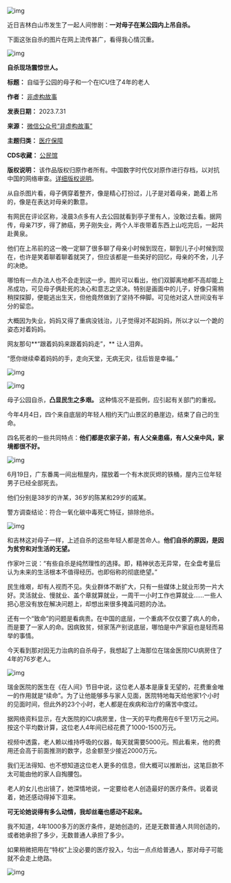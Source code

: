 ![img](https://chinadigitaltimes.net/chinese/files/2023/07/post-698851-64c7b055ade46.png)


近日吉林白山市发生了一起人间惨剧：**一对母子在某公园内上吊自杀。** 


下面这张自杀的图片在网上流传甚广，看得我心情沉重。


![img](https://chinadigitaltimes.net/chinese/files/2023/07/post-698851-64c7b059e9286.png)


**自杀现场震惊世人。** 




**标题：** 自缢于公园的母子和一个在ICU住了4年的老人  

**作者：** [非虚构故事](https://chinadigitaltimes.net/space/非虚构故事)  

**发表日期：** 2023.7.31  

**来源：** [微信公众号“非虚构故事”](https://web.archive.org/web/20230731130038/https://mp.weixin.qq.com/s/SSoUYhSKB0ND4b69oXomfg)  

**主题归类：** [医疗保障](https://chinadigitaltimes.net/space/医疗保障)  

**CDS收藏：** [公民馆](https://chinadigitaltimes.net/space/%E5%85%AC%E6%B0%91%E9%A6%86)  

**版权说明：** 该作品版权归原作者所有。中国数字时代仅对原作进行存档，以对抗中国的网络审查。[详细版权说明](https://chinadigitaltimes.net/chinese/copyright)。


从自杀图片看，母子俩穿着整齐，像是精心打扮过，儿子是对着母亲，跪着上吊的，像是在表达对母亲的歉意。


有网民在评论区称，凌晨3点多有人去公园就看到亭子里有人，没敢过去看。据网传，母亲71岁，得了肺癌，男子刚失业，两个人半夜带着东西上山吃完后，一起共赴黄泉。


他们在上吊前的这一晚一定聊了很多聊了母亲小时候到现在，聊到儿子小时候到现在，也许是笑着聊着聊着就哭了，但应该都是一些美好的回忆，母亲的不舍，儿子的决绝。


哪怕有一点办法人也不会走到这一步。图片可以看出，他们双脚离地都不高却能上吊成功，可见母子俩赴死的决心和意志之坚决。特别是画面中的儿子，好像只需稍稍探探脚，便能逃出生天，但他竟然做到了坚持不伸脚。可见他对这人世间没有半分的留恋。


大概因为失业，妈妈又得了重病没钱治，儿子觉得对不起妈妈，所以才以一个跪的姿态对着妈妈。


网友那句**“跟着妈妈来跟着妈妈走”，** 让人泪奔。


“愿你继续牵着妈妈的手，走向天堂，无病无灾，往后皆是幸福。”


![img](https://chinadigitaltimes.net/chinese/files/2023/07/post-698851-64c7b05ba3aed.png)


![img](https://chinadigitaltimes.net/chinese/files/2023/07/post-698851-64c7b05d7fa21.png)


母子公园自杀，**凸显民生之多艰。** 这种情况不是孤例，应引起有关部门的重视。


今年4月4日，四个来自底层的年轻人相约天门山景区的悬崖边，结束了自己的生命。


四名死者的一些共同特点：**他们都是农家子弟，有人父亲患癌，有人父亲中风，家境都很不好。** 


![img](https://chinadigitaltimes.net/chinese/files/2023/07/post-698851-64c7b05ebafbd.)


6月19日，广东番禺一间出租屋内，摆放着一个有木炭灰烬的铁桶，屋内三位年轻男子已经全部死去。


他们分别是38岁的许某，36岁的陈某和29岁的戚某。


警方调查结论：符合一氧化碳中毒死亡特征，排除他杀。


![img](https://chinadigitaltimes.net/chinese/files/2023/07/post-698851-64c7b05fa09b5.)


和吉林这对母子一样，上述自杀的这些年轻人都是苦命人。**他们自杀的原因，是因为贫穷和对生活的无望。** 


作家叶三说：“有些自杀是纯然理性的选择。即，精神状态无异常，在全盘考量后认为未来的生活根本不值得经历。也即俗称的彻底绝望。”


民生维艰，却有人视而不见。失业群体不断扩大，只有一些媒体上就业形势一片大好。灵活就业、慢就业、盖个章就算就业，一周干一小时工作也算就业……一些人把心思没有放在解决问题上，却想出来很多掩盖问题的办法。


还有一个“致命”的问题是看病贵。在中国的底层，一个重病不仅仅要了病人的命，而是要了一家人的命。因病致贫，倾家荡产别说底层，哪怕是中产家庭也是轻而易举的事情。


今天看到那对因无力治病的自杀母子，我想起了上海那位在瑞金医院ICU病房住了4年的76岁老人。


![img](https://chinadigitaltimes.net/chinese/files/2023/07/post-698851-64c7b0615bbeb.png)


瑞金医院的医生在《在人间》节目中说，这位老人基本是康复无望的，花费重金唯一的作用就是“续命”。为了让他能够多与家人见面，医院特地每天给他家1个小时的见面时间，但此外的23个小时，老人都是在疾病和治疗的痛苦中度过。


据网络资料显示，在大医院的ICU病房里，住一天的平均费用在6千至1万元之间。按这个平均数计算，这位老人4年间已经花费了1000-1500万元。


视频中透露，老人赖以维持呼吸的仪器，每天就需要5000元。照此看来，他的费用还会高于前面推测的数字，总金额至少接近2000万元。


我们无法得知、也不想知道这位老人更多的信息，但大概可以推断出，这笔巨款不太可能由他的家人自掏腰包。


老人的女儿也出镜了，她深情地说，一定要给老人创造最好的医疗条件。说着说着，她还感动得掉下泪来。


**可无论她说得有多么动情，我却丝毫也感动不起来。** 


我不知道，4年1000多万的医疗条件，是她创造的，还是无数普通人共同创造的，或者她承担了多少，无数普通人承担了多少。


如果稍微把用在“特权”上没必要的医疗投入，匀出一点点给普通人，那对母子可能就不会走上绝路。


![img](https://chinadigitaltimes.net/chinese/files/2023/07/post-698851-64c7b0630394b.png)


